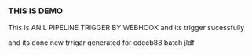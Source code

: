 ### THIS IS DEMO

This is ANIL
PIPELINE TRIGGER BY WEBHOOK
and its trigger sucessfully

and its done
new trrigar generated for cdecb88 batch
jldf

